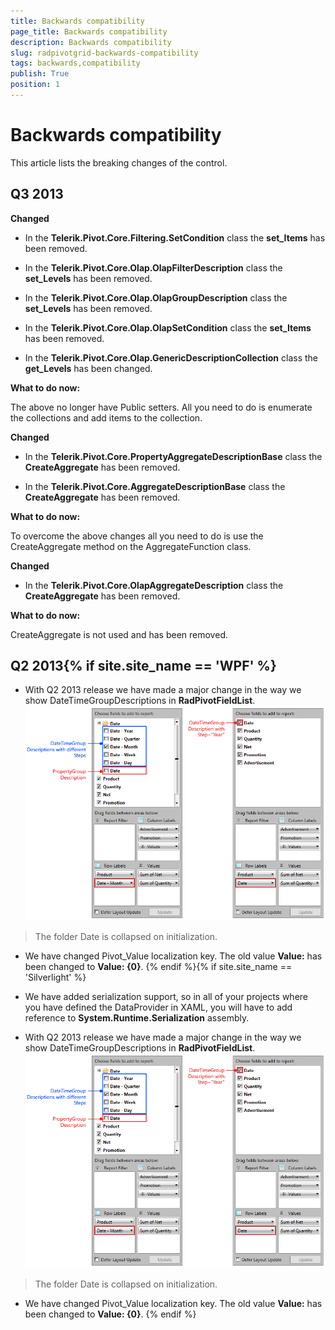 ```yaml
---
title: Backwards compatibility
page_title: Backwards compatibility
description: Backwards compatibility
slug: radpivotgrid-backwards-compatibility
tags: backwards,compatibility
publish: True
position: 1
---
```


# Backwards compatibility



This article lists the breaking changes of the control.
      

## Q3 2013

__Changed__

* In the __Telerik.Pivot.Core.Filtering.SetCondition__ class the __set_Items__ has been removed.
                      

* In the __Telerik.Pivot.Core.Olap.OlapFilterDescription__ class the __set_Levels__ has been removed.
                      

* In the __Telerik.Pivot.Core.Olap.OlapGroupDescription__ class the __set_Levels__ has been removed.
                      

* In the __Telerik.Pivot.Core.Olap.OlapSetCondition__ class the __set_Items__ has been removed.
                      

* In the __Telerik.Pivot.Core.Olap.GenericDescriptionCollection__ class the __get_Levels__ has been changed.
                      

__What to do now:__

The above no longer have Public setters. All you need to do is enumerate the collections and add items to the collection.
              

__Changed__

* In the __Telerik.Pivot.Core.PropertyAggregateDescriptionBase__ class the __CreateAggregate__ has been removed.
                      

* In the __Telerik.Pivot.Core.AggregateDescriptionBase__ class the __CreateAggregate__ has been removed.
                      

__What to do now:__

To overcome the above changes all you need to do is use the CreateAggregate method on the AggregateFunction class.
              

__Changed__

* In the __Telerik.Pivot.Core.OlapAggregateDescription__ class the __CreateAggregate__ has been removed.
                      

__What to do now:__

CreateAggregate is not used and has been removed.
              

## Q2 2013{% if site.site_name == 'WPF' %}

* With Q2 2013 release we have made a major change in the way we show DateTimeGroupDescriptions in __RadPivotFieldList__.
              ![Rad Pivot Grid Backwards Compatibility Q 22013 01](images/RadPivotGrid_BackwardsCompatibility_Q22013_01.png)

>The folder Date is collapsed on initialization.
                

* We have changed Pivot_Value localization key. The old value __Value:__ has been changed to __Value: {0}__.
              {% endif %}{% if site.site_name == 'Silverlight' %}

* We have added serialization support, so in all of your projects where you have defined the DataProvider in XAML, you will have to add reference to __System.Runtime.Serialization__ assembly.
              

* With Q2 2013 release we have made a major change in the way we show DateTimeGroupDescriptions in __RadPivotFieldList__.
              ![Rad Pivot Grid Backwards Compatibility Q 22013 01](images/RadPivotGrid_BackwardsCompatibility_Q22013_01.png)

>The folder Date is collapsed on initialization.
                

* We have changed Pivot_Value localization key. The old value __Value:__ has been changed to __Value: {0}__.
              {% endif %}
